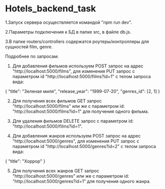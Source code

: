 # Hotels_backend_task
 
 1.Запуск сервера осуществляется командой "npm run dev". 
 
 2.Параметры подключения к БД в папке src, в файле db.js.
 
 3.В папке routers/controllers содержатся роутеры/контроллеры для сущностей film, genre.

Подробнее по запросам:

1. Для добавления фильмов используем POST запрос на адрес "http://localhost:5000/films", для изменения PUT запрос с параметром id  "http://localhost:5000/films?id=1" с телом запроса вида:

 {
        "title": "Зеленая миля",
        "release_year": "1999-07-20",
        "genres_id": [2, 1]
 }

2. Для получения всех фильмов GET запрос "http://localhost:5000/films" или же с параметром id: "http://localhost:5000/films?id=1" для получения одного фильма.

3. Для удаления фильмов DELETE запрос с параметром id: "http://localhost:5000/films?id=1".

4. Для добавления жанров используем POST запрос на адрес "http://localhost:5000/genres", для изменения PUT запрос с параметром id "http://localhost:5000/genres?id=2" с телом запроса вида:

 {
        "title": "Хоррор"
 }
 
5. Для получения всех жанров GET запрос "http://localhost:5000/genres" или же с параметром id: "http://localhost:5000/genres?id=1" для получения одного жанра.
